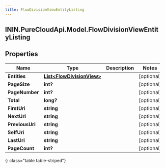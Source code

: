 ```yaml
---
title: FlowDivisionViewEntityListing
---
```

## ININ.PureCloudApi.Model.FlowDivisionViewEntityListing

## Properties

|Name | Type | Description | Notes|
|------------ | ------------- | ------------- | -------------|
| **Entities** | [**List&lt;FlowDivisionView&gt;**](FlowDivisionView.html) |  | [optional] |
| **PageSize** | **int?** |  | [optional] |
| **PageNumber** | **int?** |  | [optional] |
| **Total** | **long?** |  | [optional] |
| **FirstUri** | **string** |  | [optional] |
| **NextUri** | **string** |  | [optional] |
| **PreviousUri** | **string** |  | [optional] |
| **SelfUri** | **string** |  | [optional] |
| **LastUri** | **string** |  | [optional] |
| **PageCount** | **int?** |  | [optional] |
{: class="table table-striped"}


